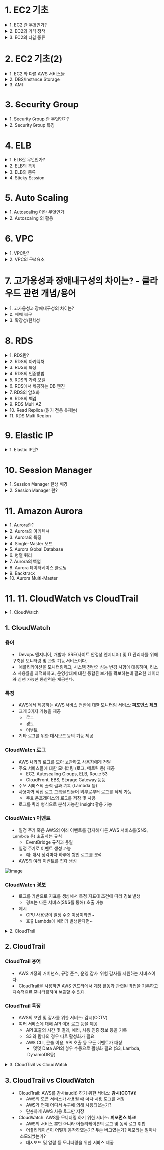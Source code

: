 
# 1. EC2 기초 

<details> <summary> 1. EC2 란 무엇인가? </summary>

## 1. EC2 란 무엇인가?

### 용어
- Elastic Compute Cloud 

### 정의
- Amazon Elastic Compush Cloud(EC2)는 안전하고 크기 조정이 가능한 컴퓨팅 파워를 클라우드에서 제공하는 웹 서비스이다.
- 개발자가 더 쉽게 웹 규모의 클라우드 컴퓨팅 작업을 할 수 있도록 설계되었다.
- Amazon EC2의 간단한 웹 서비스 인터페이스를 통해 간단하고 필요한 용량을 얻고 구성할 수 있다.
- 컴퓨팅 리소스에 대한 포괄적인 제어권을 제공하며, Amazon의 검증된 컴퓨팅 인프라에서 실행할 수 있다. 

### 특징
- 새로운 서버 인스턴스를 획득하고 부팅하는 데 필요한 시간을 단 몇 분으로 단축하므로 컴퓨팅 요구 사항의 변화에 따라 신속하게 용량을 확장하거나 축소할 수 있다.
- 실제 사용한 만큼만 요금을 지불하면 되므로, 컴퓨팅 비용이 절약된다.
- 개발자가 장애에 대한 복원력이 뛰어나고 일반적인 오류 상황에 영향을 받지 않는 애플리케이션을 구축할 수 있도록 도구를 제공한다.


</details>

<details> <summary> 2. EC2의 가격 정책 </summary>

## 2. EC2의 가격 정책

### On-Demand
- 실행하는 인스턴스에 따라 시간 또는 초당 컴퓨팅 파워로 측정된 가격을 지불
  - 약정은 필요 없음
  - 장기적인 수요 예측이 힘들거나 유연하게 EC2를 사용하고 싶을 때
  - 한번 써보고 싶을 때 

### Spot Instance
- 경매 형식으로 시장에 남는 인스턴스를 저렴하게 구매해서 쓰는  방식 
  - 최대 90%정도 저렴
  - 단 언제 도로 내주어야 할지 모름
  - 시작 종료가 자유롭거나 추가적인 컴퓨팅 파워가 필요한 경우 

### 예약 인스턴스(Reserved Instance-RI)
- 미리 일정 기간(1년~3년) 약정해서 쓰는 방식
  - 최대 75%까지 저렴 (On-Demand에 비해서)
  - 수요 예측이 확실할 때
  - 총 비용을 절감하기 위해 어느정도 기간의 약정이 가능한 사용자

### 전용 호스트(Dedicated)
- 실제 물리적인 서버를 임대하는 방식
  - 라이선스 이슈(Windows Server등)
  - 규정에 따라 필요한 경우 



</details>

<details> <summary> 3. EC2의 타입 종류 </summary>

## 3. EC2의 타입 종류

![image](https://user-images.githubusercontent.com/28394879/136486505-60bb1b4e-51f7-47c8-bbc6-681d39df87dd.png)


</details>

# 2. EC2 기초(2) 

<details> <summary> 1. EC2 와 다른 AWS 서비스들 </summary>

## 1. EC2 와 다른 AWS 서비스들

![image](https://user-images.githubusercontent.com/28394879/136922152-6d6d9a9b-6c72-476c-aecf-0f2f8e293f04.png)

</details>

<details> <summary> 2. DBS/Instance Storage </summary>

## 2. DBS/Instance Storage

### 용어 
- Elastic Block Store

### 정의 
- Amazon Elastic Block Store(EBS)는 AWS 클라우드의 Amazon EC2 인스턴스에 사용할 영구 블록 스토리지 볼륨을 제공한다.
- 각 Amazon EBS 볼륨은 가용 영역 내에 자동으로 뽁제되어 구성요소 장애로부터 보호해주고, 고가용성 및 내구성을 제공한다.
- Amazon EBS 볼륨은 워크로드 실행에 필요한 지연 시간이 잛고 일관된 성능을 제공한다.
- Amazon EBS를 사용하면 단 몇 분 내에 사용량을 많게 또는 적게 확장할 수 있으며, 프로비저닝한 부분에 대해서만 저렴한 비용을 지불한다.

![image](https://user-images.githubusercontent.com/28394879/136925202-f5785c89-9377-43ee-8fc2-45bbb47e424d.png)
- EBS Based: 반 영구적인 파일의 저장 가능
  - Snapshot 가능
  - 인스턴스 업그레이드 가능
  - STOP이 가능함
- Instance Store: 휘발성이나 빠른 방식
  - 빠르지만 저장이 필요 없는 경우
  - Stop이 불가능함 



</details>

<details> <summary> 3. AMI </summary>

## 3. AMI

### 용어
- Amazon Machine Image

### 정의
- Amazon 머신 이미지(AMI)는 인스턴스를 시작하는데 필요한 정보를 제공한다.
- 인스턴스를 시작할 때 AMI를 지정해야 한다.
- 동일한 구성의 인스턴스가 여러 개 필요할 때는 한 AMI에서 여러 인스턴스를 시작할 수 있다.
- 서로 다른 구성의 인스턴스가 필요할 때는 다양한 AMI를 사용하여 인스턴스를 시작하면 된다. 

### 특징

![image](https://user-images.githubusercontent.com/28394879/136926299-e8917a9f-404e-4a96-b485-c6722d608950.png)
- AMI는 다음을 포함한다
  - 1개 이상의 EBS 스냅샷 또는, 인스턴스 저장 지원 AMI의 경우, 인스턴스의 루트 볼륨에 대한 템플릿(예: 운영체제, 애플리케이션 서버, 애플리케이션)
  - AMI를 사용하여 인스턴스를 시작할 수 있는 AWS 계정을 제어하는 시작 권한
  - 시작될 때 인스턴스에 연결할 볼륨을 지정하는 블록 디바이스 매핑 




</details>



# 3. Security Group

<details> <summary> 1. Security Group 란 무엇인가? </summary>

## 1. Security Group 란 무엇인가?

![image](https://user-images.githubusercontent.com/28394879/136934211-085a6871-2ff6-423d-b208-88e55945c45f.png)

- 보안그룹은 인스턴스에 대한 인바운드 및 아웃바운드 트래픽을 제어하는 가상 방화벽 역할을 한다.
- VPC에서 인스턴스를 시작 할 때 최대 5개의 보안 그룹에 인스턴스를 할당할 수 있다.
- 보안 그룹은 **서브넷 수준이 아니라 인스턴스 수준에서 작동**하므로 VPC에 있는 서브넷의 각 인스턴스를 서로 다른 보안 그룹 세트에 할당할 수 있다.
- 시작 할 때 특정 그룹을 지정하지 않으면 인스턴스가 자동으로 VPC의 기본 보안 그룹에 할당된다.

</details>

<details> <summary> 2. Security Group 특징 </summary>

## 2. Security Group 특징

- 보안 장치
  - Network Access List(NACL)와 함께 방화벽의 역할을 하는 서비스
- Port 허용
  - 트래픽이 지나갈 수 있는 Port와 Source를 설정 가능
  - Deny는 불가능 -> NACL 로 가능 
- 인스턴스 단위
  - 하나의 인스턴스에 하나 이상의 SG설정 가능
  - NACL의 경우 서브넷 단위
  - 설정된 Instance는 설정한 모든 SG의 룰을 적용 받음


![image](https://user-images.githubusercontent.com/28394879/136935520-e5b45cb7-28e1-48e6-863f-02572c399284.png)

- 설정된 모든 룰을 사용해서 필터링
  - NACL의 경우 적용된 룰의 순서대로 필터링 
- Stateful  
  - Inbound로 들어온 트래픽이 별 다른 Outbound 설정 없이 나갈 수 있음
  - NACL은 Stateless

![image](https://user-images.githubusercontent.com/28394879/136936301-7550285b-8c2a-4428-9414-d4072812e38b.png)

![image](https://user-images.githubusercontent.com/28394879/136936510-05742607-16dc-4031-b1b4-972aa13cad5e.png)

</details>

# 4. ELB

<details> <summary> 1. ELB란 무엇인가? </summary>

## 1. ELB란 무엇인가?
![image](https://user-images.githubusercontent.com/28394879/137287365-896396b6-3eca-4894-afd1-6c1750340e39.png)

### 용어 
- Elastic Load Balancer

### 정의
- Elastic Load Balancing은 들어오는 애플리케이션 트래픽을 Amazon EC2 인스턴스, 컨테이너, IP 주소, Lambda 함수와 같은 여러 대상에 자동으로 분산시킨다.
- Elastic Load Balancing은 단일 가용 영역 또는 여러 가용 영역에서 다양한 애플리케이션 부하를 처리할 수 있다.
- Elastic Load Balancing이 제공하는 세 가지 로드 밸런서는 모두 애플리케이션의 내결함성에 필요한 **고가용성, 자동 확장/축소, 강력한 보안**을 갖추고 있다.

### Vertical Scale
![image](https://user-images.githubusercontent.com/28394879/137288267-d5a5a8b8-4907-44d1-9bcd-12a13be07bf1.png)

![image](https://user-images.githubusercontent.com/28394879/137288362-b1ce0bd9-4d9a-44b2-a8ee-ed6b544915a2.png)

### Horizontal Scale
![image](https://user-images.githubusercontent.com/28394879/137288510-7d1db362-be70-4dce-b59e-9c5bfe216d33.png)

![image](https://user-images.githubusercontent.com/28394879/137288634-1ed44f9c-a25e-41b1-a928-b698d694d0c2.png)


</details>

<details> <summary> 2. ELB의 특징 </summary>

## 2. ELB의 특징

- IP가 지속적으로 바뀜
  - 지속적으로 IP 주소가 바뀜
  - 따라서 도메인 기반으로 사용해야 함
- Health Check
  - 직접 트래픽을 발생시켜 Instance가 살아있는지를 체크함
  - InService, OutofService 두가지 상태로 나누어짐 
- 3가지 종류가 존재함
  - Application Load Balancer
  - Network Load Balancer
  - Classic Load Balancer



</details>

<details> <summary> 3. ELB의 종류 </summary>

## 3. ELB의 종류

### Application Load Balancer
- Application Level
- "똑똑한 놈"

### Network Load Balancer
- "빠른놈"
- Elastic IP 할당 가능 

### Classic Load Balancer
- "옛날놈"
- 요즘은 잘 안씀 


</details>

<details> <summary> 4. Sticky Session </summary>

## 4. Sticky Session

![image](https://user-images.githubusercontent.com/28394879/137290519-58ba8dec-02b3-400a-8973-20412d1fcc0b.png)
- 2개이상의 Instance가 있다고 했을때 A Instance의 웹서버에 로그인을하면 Session이 하나 발급될 것이다.
- 그런데, 한번더 요청을 했을때 B Instance의 웹서버에 요청하느라 Session이 없어 재로그인을 하라고 요청을 할 것이다.
- 이 것을 방지하기 위해 나온 것이 Sticky Session이다.
- Sticky Session은 사용자마다 어떤 인스턴스에 접근했는지를 저장해두고 다음번의 요청시에 해당하는 인스턴스로 접속할 수 있도록 해주는 것이다.





</details>



# 5. Auto Scaling

<details> <summary> 1. Autoscaling 이란 무엇인가 </summary>

## 1. Autoscaling 이란 무엇인가

- AWS Auto Scaling은 애플리케이션을 모니터링하고 용량을 자동으로 조정하여, **최대한 저렴한 비용으로 안정적**이고 예측 가능한 성능을 유지한다.
- AWS Auto Scaling을 사용하면 몇 분 만에 손쉽게 여러 서비스 전체에서 여러 리소스에 대해 애플리케이션 규모 조정을 설정 할 수 있다.

![image](https://user-images.githubusercontent.com/28394879/137873154-df8c7c15-d8a4-4c0c-9d71-2387331edfd4.png)


</details>

<details> <summary> 2. Autoscaling 의 활용 </summary>

## 2. Autoscaling 의 활용

- 최소한의 인스턴스 사용
- 원하는 만큼의 인스턴스 개수를 목표로 유지
- 최대 인스턴스 개수 이하로 인스턴스를 유지
- Availability Zone 에 골고루 분산될 수 있도록 인스턴스를 분배
- 항상 서비스가 유지될 수 있는 인스턴스를 확보 

### EC2 Auto Scaling의 구성
- Launch Configuration: 무엇을 어떻게 실행시킬 것인가?
  - EC2의 타입, 사이즈
  - AMI
  - Security Group, Key, IAM
  - User Data
- Monitoring: 언제 실행시킬 것인가? + 상태 확인
  - 예: CPU 점유율이 일정 %을 넘어섰을 때 추가로 실행 or 2개 이상이 필요한 스택에서 EC2 하나가 죽었을 때
  - Cloud Watch (And/Or) ELB 와 연계
- Desired Capacity: **얼만큼** 실행 시킬 것인가?
  - 예: 최소 1개 ~ 최대 3개
- Lifecycle Hook: 인스턴스 시작/종료 시 Callback
  - 다른 서비스와 연계하여 전/후 처리 가능 -> CloudWatch Event/SNS/SQS
  - Terminating: wait/Terminating: Proceed 상태로 전환
  - 기본 3600초 동안 기다림 ( 기다리는 동안 이미지 백업이나 로그 백업 등의 작업을 할 수 있게끔 )

### EC2 Auto Scaling의 순서도
![image](https://user-images.githubusercontent.com/28394879/137876824-8fb023db-f32b-4959-93c4-a1c930bf792f.png)


</details>


# 6. VPC

<details> <summary> 1. VPC란? </summary>

## 1. VPC란?

- Amazon Virtual Private Cloud(VPC)를 사용하면 AWS 클라우드에서 **논리적으로 격리된 공간**을 프로비저닝 하여 고객이 정의하는 **가상 네트워크**에서 AWS 리소스를 시작할 수 있다.   
- **IP 주소 범위 선택, 서브넷 생성, 라우팅 테이블 및 네트워크 게이트 구성** 등 가상 네트워킹 환성을 완벽하게 제어할 수 있다. 
- VPC에서 IPv4와 IPv6를 모두 사용하여 리소스와 애플리케이션에 안전하고 쉽게 액세스 할 수 있다.

- Default VPC
  - 계정 생성 시 자동으로 셋업 되어 있음(모든 리전에)
  - 모든 서브넷의 인터넷 접근이 가능함
  - EC2가 퍼블릭 IP와 Private IP 모두 가지고 있음
  - 삭제시 복구 불가
- Custom VPC
  - 새로 만들어야 함
  - Default VPC의 특징을 가지고 있지 않음 

- VPC를 사용하여 할 수 있는 일들
  - EC2 실행 가능
  - 서브넷을 구성 가능
  - 보안 설정(Ip block, 인터넷에 노출되지 않은 EC2 구성 등) 가능
- VPC Peering: VPC간에 연결
  - Transitive Peering 불가능: 한 다리 건너 연결 되어 있다고 해서 Peering이 된 것이 아님
- VPC Flow Log
  - VPC의 로그를 CloudWatch에 저장 가능
- IP 대역 지정 가능
- Region에 하나: 다른 Region으로 확장 불가능 

</details>

<details> <summary> 2. VPC의 구성요소 </summary>

## 2. VPC의 구성요소

![image](https://user-images.githubusercontent.com/28394879/141058705-4ac55134-69e5-441a-b1ba-3b4f71c90e28.png)

1. **A**vailability **Z**one
2. Subnet
3. **I**nternet **G**ate **W**ay
4. **N**etwork **A**ccess **C**ontrol **L**ist/Secuirty Group
5. Route Table
6. **N**etwork **A**ddress **T**ranslation Instance/NAT Gateway
7. Bastion Host
8. VPC Endpoint


### Availability Zone
- 물리적으로 분리되어 있는 인프라가 모여 있는 데이터 센터
- 고가용성을 위해서 항상 일정 거리 이상 떨어져 있음
- 하나의 리전은 2개 이상의 AZ로 이루어져 있음 
  - 계정 1의 AZ-A는 계정 2의 AZ-A와 다른곳에 있음 

![image](https://user-images.githubusercontent.com/28394879/141059214-0bf68399-1fb8-4a6e-9b75-83d29d2cb893.png)

### Subnet
- VPC의 하위 단위
- 하나의 AZ에만 생성 가능: 다른 AZ로 확장 불가 
  - 하나의 AZ에는 여러 Subnet 생성 가능 
- Private Subnet: 인터넷에 접근 불가능한 Subnet
- Public Subnet: 인터넷에 접근 가능한 Subnet
- CIDR block range 설정 가능 

### Internet Gateway(IGW)
- 인터넷으로 나가는 경로 
- 고가용성이 확보되어 있음 
- IGW로 연결되어 있지 않은 서브넷=Private Subnet
- Route Table에서 연결해줘야 함


### NACL/Security Group
- 검문소
- NACL => Stateless, SG => Stateful
- 기본적으로 VPC 생성시 만들어줌
- Deny는 NACL에서만 가능

### Route Table
![image](https://user-images.githubusercontent.com/28394879/141064479-4e31b75a-e564-40a1-8574-306f150a2def.png)

- 트래픽이 어디로 가야 할지 알려주는 이정표
- 기본적으로 VPC 생성시 만들어줌 


### NAT Instance/NAT Gateway

![image](https://user-images.githubusercontent.com/28394879/141087041-97f1c809-eb26-4950-88ea-5b900c7637e6.png)

- Private Instance가 외부의 인터넷과 통신하기 위한 통로 
- NAT Instance는 단일 Instance / NAT Gateway는 AWS에서 제공하는 서비스
- NAT Instance를 사용할 때 Source/Destination Check을 해제해야 함 
- NAT Instance는 Public Subnet에 있어야 함


### Bastion Host

![image](https://user-images.githubusercontent.com/28394879/141087702-b6cdb535-04ea-4c4a-8624-3cf642539183.png)


- Private Instance 에 접근하기 위한 Instance 
- Public Subnet에 위치해야 함


### VPC Endpoint
- VPC 엔드포인트를 통해 인터넷 게이트웨이, NAT 디바이스, VPN 연결 또는 AWS Direct Connect 연결을 필요로 하지 않고 AWS PrivateLink 구동 지원 AWS 서비스 및 VPC 엔드포인트 서비스에 **비공개**로 연결할 수 있다.
- VPC의 인스턴스는 서비스의 리소스와 통신하는데 **퍼블릭 IP 주소를 필요로 하지 않다**
- VPC와 기타 서비스 간의 트래픽은 **Amazon 네트워크를 벗어나지 않는다.**

#### VPC Endpoint 종류

![image](https://user-images.githubusercontent.com/28394879/141247694-0059b7ae-aa55-4f35-96e1-03e15351161e.png)
- Interface Endpoint: ENI(Elastic Network Interface) 기반 
  - Private ip 를 만들어 서비스로 연결시켜줌
  - 많은 서비스들을 지원 (SQS, SNS, Kinesis, Sagemaker 등)

![image](https://user-images.githubusercontent.com/28394879/141247612-e2e9ef57-147f-4889-81c2-c4b2d6ab6293.png)
- Gateway Endpoint: 라우팅 테이블에서 경로의 대상으로 지정하여 사용
  - S3, DynamoDB 지원

</details>



# 7. 고가용성과 장애내구성의 차이는? - 클라우드 관련 개념/용어

<details> <summary> 1. 고가용성과 장애내구성의 차이는? </summary>

## 1. 고가용성과 장애내구성의 차이는?

- 고가용성(High Availability, HA): 장애 상황을 해결하고 서비스를 지속할 수 있는 능력
  - 장애 상황을 위한 준비가 필요
- 장애 내구성 or 내결함성(Fault Tolerance): 장애 상황에도 서비스를 지속할 수 있는 능력
  - 장애 상황에 영향을 받지 않는 아키텍처가 필요 

![image](https://user-images.githubusercontent.com/28394879/141256455-d986a851-5aba-4ec0-871f-f9ea4cb91206.png)


</details>

<details> <summary> 2. 재해 복구 </summary>

## 2. 재해 복구

- 재해 복구(disaster recovery)
  - 말 그대로 장애 상황을 복구하는 것


</details>

<details> <summary> 3. 확장성/탄력성 </summary>

## 3. 확장성/탄력성

![image](https://user-images.githubusercontent.com/28394879/141257750-4bbd0946-33c1-4e09-b308-ecc6bc9529a5.png)
- 확장성(Scalable): 쉽고 빠르게 규모를 늘릴 수 있는 능력
  - 주로 수요에 따라 컴퓨팅 파워 혹은 용량 확장 


![image](https://user-images.githubusercontent.com/28394879/141257658-d3bb6d6f-9423-4135-a2e6-27b39610924a.png)
- 탄력성(Elastic): 수요에 따라 컴퓨팅 파워/용량을 확장하거나 축소할 수 있는 능력
  - 불필요한 자원을 사용하지 않고 비용 최적화에 필수적인 능력 

</details>



# 8. RDS

<details> <summary> 1. RDS란? </summary>

## 1. RDS란?

- Amazon Relational Database Service(RDS)를 사용하면 클라우드에서 관계형 데이터베이스를 간편하게 설정, 운영 및 확장할 수 있다.
- 하드웨어 프로비저닝, 데이터베이스 설정, 패치 및 백업과 같은 시간 소모적인 관리 작업을 자동화하면서 비용 효율적이고 크기 조정 가능한 용량을 제공한다.
- 사용자가 애플리케이션에 집중하여 애플리케이션에 필요한 빠른 성능, 고가용성, 보안 및 호환성을 제공할 수 있도록 지원한다.

</details>

<details> <summary> 2. RDS의 아키텍처 </summary>

## 2. RDS의 아키텍처 

![image](https://user-images.githubusercontent.com/28394879/141259851-a09fe71d-97fd-4716-92de-9154f23cf694.png)

</details>

<details> <summary> 3. RDS의 특징 </summary>

## 3. RDS의 특징

- 관계형 데이터베이스를 제공하는 서비스
  - Relational Database Service: **관계형** 데이터베이스
  - <--> NoSql(DynamoDB, DocumentDB, ElasticCache)
- 가상 머신 위에서 동작
  - 단 직접 시스템에 직접 로그인 불가능 -> OS 패치, 관리 등은 AWS의 역할
- RDS는 Serverless 서비스가 아님
  - 단 Aurora Serverless는 말그대로 Serverless 서비스
- CloudWatch 와 연동
  - DB 인스턴스의 모니터링(EC2와 동일)
  - DB에서 발생하는 여러 로그 (Error Log, General Log 등)을 CloudWatch와 연동하여 확인 가능
- 내부에서는 EC2를 활용
  - VPC안에서 동작
    - 기본적으로 public IP를 부여하지 않아 외부에서 접근 불가능
    - 설정에 따라 public 으로 오픈 가능(DNS로 접근)
  - 서브넷과 보안그룹 지정 필요
  - EC2 타입의 지정 필요
  - 스토리지는 EBS를 활용
    - EBS 타입의 선택 필요
    - 생성시 EBS의 용량을 지정해서 생성
- Parameter Group: Root유저만 설정 가능한 DB의 설정값들을 모아 그룹화한 개념
  - DB 클러스터에 파라메터 그룹을 적용시켜 설정값을 적용
- 업데이트
  - 마이너 버전 엔진 업데이트는 자동으로 업데이트 설정 가능
  - 기타 업데이트의 경우 점검 시간(Maintenance Window)를 설정하여 특정 시간에 업데이트가 이루어질수 있도록 설정 가능 
 
</details>

<details> <summary> 4. RDS의 인증방법 </summary>

## 4. RDS의 인증방법 

- 전통적인 유저/패스워드 방식
  - AWS Secret Manager와 연동하여 자동 로테이션 가능
- IAM DB 인증
  - 데이터베이스를 IAM 유저 크레덴셜/Role을 통해 관리 가능
- Kerberos 인증

</details>

<details> <summary> 5. RDS의 가격 모델 </summary>

## 5. RDS의 가격 모델

- 컴퓨팅 파워 + 스토리지 용량 + 백업 용량 + 네트워크 비용
- Reserved Instance 구매 가능
  - EC2와 마찬가지로 일정 기간을 계약하여 저렴한 가격에 서비스를 이용

</details>

<details> <summary> 6. RDS에서 제공하는 DB 엔진  </summary>

## 6. RDS에서 제공하는 DB 엔진

- MS SQL Server 
- Oracle
  - Oracle OLAP
- MySQL Server
- PostgreSQL
- MariaDB
- Amazon Aurora

- MS SQL Server, Oracle, Oracle OLAP는 오픈소스가 아니기 떄문에 라이선스 비용 추가(자신의 러이선스 사용 가능)

</details>

<details> <summary> 7. RDS의 암호화  </summary>

## 7. RDS의 암호화

- 암호화 지원
  - SQL 서버 혹은 Oracle에서는 TDE(Transparent Data Encryption) 지원
  - 모든 엔진에서 EBS 볼륨 암호화 지원
    - Default Master Key 혹은 생성한 Master Key 선택 가능
  - 자동 백업, 스냅샷, Read Replica 등에 적용됨 

</details>

<details> <summary> 8. RDS의 백업  </summary>

## 8. RDS의 백업

- 자동 백업
  - 매일마다 스냅샷을 만들고 트렌젝션 로그를 저장
  - 데이터는 S3에 저장되며 데이터베이스의 크기 만큼의 공간 점유
  - 저장된 데이터를 바탕으로 일정 기간 내의 특정 시간으로 롤백 가능
    - 다른 DB 클러스터를 새로 생성
  - 1~35일 까지 보관 지원
  - Backup을 시행할 때는 약간의 딜레이 발생 가능성
  - 기본적으로 사용 상태로 설정되어 있음
- 수동 백업(DB 스냅샷)
  - 유저, 혹은 다른 프로세스로 부터 요청에 따라 만들어지는 스냅샷
  - 데이터베이스가 삭제된 이후에도 계속 보관
  - 스냅샷의 복구는 항상 새로운 DB Instance를 생성하여 수행

</details>

<details> <summary> 9. RDS Multi AZ  </summary>

## 9. RDS Multi AZ
- 두 개 이상의 AZ에 걸쳐 데이터베이스를 구축하고 원본과 다른 DB (Standby)를 자동으로 동기화(Sync)
  - SQL Server, Oracle, MySQL, PosgreSQL, MariaDB에서 지원
  - Aurora의 경우 다중 AZ를 설계 단계에서 지원
- 원본 DB의 장애 발생 시 자동으로 다른 DB가 원본으로 승격됨(DNS가 Standby DB로)
- StandBy DB는 접근 불가능
- 퍼포먼스의 상승 효과가 아닌 안정성을 위한 서비스

![image](https://user-images.githubusercontent.com/28394879/141416100-f7134381-f45f-4a7e-bff1-5086adf3d94a.png)

![image](https://user-images.githubusercontent.com/28394879/141416236-cf001439-dbfc-4645-8585-fd05c4d9ce81.png)

</details>


<details> <summary> 10. Read Replica (읽기 전용 복제본)  </summary>

## 10. Read Replica (읽기 전용 복제본)
- 원래 데이터베이스의 읽기 전용 복제본을 생성(Async)
  - 쓰기는 원본 데이터베이스, 읽기는 복제본에서 처리하여 워크로드 분산
  - Mysql, PostgreSQL, MariaDB, Oracle, Aurora에서 지원
- 안정성이 아닌 퍼포먼스를 위한 서비스
- 총 5개 까지 생성 가능
- 각각의 복제본은 고유 DNS가 할당됨 => 접근 가능
  - 원본 DB의 장애 발생 시 수동으로 DNS 변경이 필요함
- 복제본 자체에 Multi-AZ 설정 가능(MySQL, MariaDB, PostgreSQL, and Oracle)
- Multi-AZ DB에 Read Replica 설정 가능
- 자동 백업이 활성화 되어 있어야 읽기 전용 복제본 생성 가능
- 각 DB의 엔진 버전이 다를 수 있음

![image](https://user-images.githubusercontent.com/28394879/141417131-c92bc7c6-8f64-4644-b2c0-7eb8e2bd2fb6.png)

![image](https://user-images.githubusercontent.com/28394879/141417813-182df6ec-a81b-4055-8014-e63a4e3e7a9a.png)

**위 사진에서 복제를 끊고 아래 사진처럼 구성할 수 있다**  

![image](https://user-images.githubusercontent.com/28394879/141417884-68265c7c-25f5-497d-87de-1cae5cf13eb8.png)

</details>

<details> <summary> 11. RDS Multi Region  </summary>

## 11. RDS Multi Region

- 다른 리전에 지속적으로 동기화 시키는 DB클러스터를 생성
  - Async 복제
- 주로 로컬 퍼포먼스 혹은 DR(Disaster Recovery)시나리오로 활용
- 각 리전별로 자동 백업 가능
- 리전별로 Multi-AZ 가능

![image](https://user-images.githubusercontent.com/28394879/141418965-f6e98382-43bf-4a2e-ba53-b7e2036d607c.png)

</details>

# 9. Elastic IP

<details> <summary> 1. Elastic IP란? </summary>

## 1. Elastic IP란?

### ENI
- Elastic Network Interface
  - MAC address
  - 원본/대상 확인
  - 한 개 이상의 보안 그룹
  - 한 개의 메인 프라이빗 IPv4
  - 한 개 이상의 보조 프라이빗 IPv4
  - 한 개 이상의 IPv6 주소
  - 하나의 퍼블릭 IPv4 주소 

EC2에는 여러대의 ENI를 붙일 수 있다. (EC2의 타입에 따라 붙일 수 있는 개수가 다르다)  
ENI에 부여된 public IP는 계속해서 바뀐다.  
Elastic IP Address는 고정된 public IP로 ENI에 붙일 수 있는 서비스이다. 

![image](https://user-images.githubusercontent.com/28394879/141428277-ea3223bc-86c7-48a0-90c7-b7c498d5dd75.png)


### Elastic IP
- 사용은 무료
- 사용하지 않거나 ENI에 붙어있지 않을때만 사용료 지불 
- EC2뿐만아니라, Netwrok Load Balancer 혹은 NAT Gateway에도 고정IP를 부여하는데 사용할 수 있다. 
![image](https://user-images.githubusercontent.com/28394879/141428421-e322e5da-2641-4d79-a130-1a5a480bb122.png)


</details>

# 10. Session Manager

<details> <summary> 1. Session Manager 탄생 배경 </summary>

## 1. Session Manager 탄생 배경

![image](https://user-images.githubusercontent.com/28394879/141436264-dceb30d4-7304-420c-859d-45064cef4fee.png)
- EC2의 개수가 늘어감에 따라 각각 다른 pem파일들을 관리하기 힘들어 진다.
- Bastion Host로 관리할지라도 매번 접속할 때 Bastion Host를 거쳐야 한다는 번거로움이 있다.

이것을 해결하기 위해서 나온 것이 Session Manager이다. 

</details>

<details> <summary> 2. Session Manager 란? </summary>

## 2. Session Manager 란?

### Systems Manager Session Manager
- 완전 관리형 AWS 서비스로 EC2 및 온프레미스 인스턴스, 가상머신을 브라우저 기반의 쉘 혹은 AWS CLI로 관리할 수 있는 서비스


### System Manager 
![image](https://user-images.githubusercontent.com/28394879/141436794-93d1c12c-4a05-4a48-a739-d023204e2ecd.png)

원래는 위의 사진과 같이 굉장히 복잡하게 관리 했던 것들을 아래 사진으로 관리할 수 있는 것이 AWS Systems Manager이다.  

![image](https://user-images.githubusercontent.com/28394879/141436884-929f4ceb-2697-4958-ba84-9d273fe14fea.png)

### Session Manager의 장점
- 인스턴스에 대해 원클릭 액세스를 제공하는 관리형 서비스 
- 인스턴스에 SSH연결 없이, 포트를 열 필요 없이, 배스천 호스트를 유지할 필요 없이 인스턴스에 로그인 가능 
- IAM 유저 단위로 제어 가능(Key파일로 제어할 필요 없음) 
  - 예) 수백개의 인스턴스에 대해 일일이 로그인을 위한 키 파일을 관리해야 할 때 
  - 개발자 별로 지정된 팀의 인스턴스만 로그인 할 수 있도록 하고 싶을 때
- 웹브라우저 기반으로 OS와 무관하게 사용 가능
- 로깅 과 감사
  - 언제 어디서 누가 접속했는지 확인 가능(CloudTrail)
  - 접속 기록과 사용한 모든 커맨드 및 출력 내역을 S3 혹은 CloudWatch로 전송 가능
  - AWS의 서비스와 연동되어 있어 다양한 시나리오 구현 가능
    - 예: EventBridge 등과 연동하여 실시간으로 접근에 대한 알림을 받기 

</details>

# 11. Amazon Aurora

<details> <summary> 1. Aurora란? </summary>

## 1. Aurora란?

- 고성능 상용 데이터베이스의 성능과 가용성에 오픈 소스 데이터베이스의 간편성과 비용 효율성을 결합하였으며 클라우드를 위해 구축된 MySQL 및 PostgreSQL 호환 관계형 데이터베이스이다.
- 표준 MySQL 데이터베이스보다 최대 5배 빠르고 표준 PostgreSQL 데이터베이스보다 3배 빠르다.
- 1/10의 비용으로 상용 데이터베이스의 보안, 가용성 및 안정성을 제공한다.
- 하드웨어 프로비저닝, 데이터베이스 설정, 패치 및 백업과 같은 시간 소모적인 관리 작업을 자동화하는 Amazon Relational Database Service(RDS)에서 Amazon Aurora의 모든 것은 관리한다.
 

</details>

<details> <summary> 2. Aurora의 아키텍쳐 </summary>

## 2. Aurora의 아키텍쳐

### Aurora의 아키텍쳐 (Single-Master)  
![image](https://user-images.githubusercontent.com/28394879/141725880-66b8285c-0f21-45e1-a751-20ab4f5d92b7.png)


### Aurora의 아키텍쳐 (Multi-Master)  
![image](https://user-images.githubusercontent.com/28394879/141935073-90caf347-f14e-4603-a77b-e02e83b1d49d.png)

</details>

<details> <summary> 3. Aurora의 특징 </summary>

## 3. Aurora의 특징

- MySQL / PostgreSQL 지원
- 두 가지 모드
  - 다수의 노드로 읽기 쓰기가 가능한 Multi-Master
  - 한 개의 쓰기 전용 노드와 다수의 읽기 전용 노드(Aurora Replicas) 구성의 Single-Master
- 용량의 자동 증감: 10G 부터 시작하여 10GB 단위로 용량 증가(최대 128TB)
- 연산 능력: 96vCPU와 768GB 까지 증가 가능 (db.r5.24xlarge)
- 데이터의 분산 저장: 각 AZ마다 2개의 데이터 복제본 저장 x 최소 3개이상의 AZ = 최소 6개의 복제본
  - 3개 이상을 잃어버리기 전엔 쓰기 능력이 유지
  - 4개 이상을 잃어버리기 전에는 읽기 능력 유지
  - 손실된 복제본은 자가 치유: 지속적으로 손실된 부분을 검사 후 복구
  - Quorum 모델 사용 

</details>


<details> <summary> 4. Single-Master 모드 </summary>

## 4. Single-Master 모드

- 한대의 Writer 인스턴스와 다수의 읽기 전용 인스턴스 (Aurora Replicas) 로 구성
- 총 15개의 Replica 생성 가능
- Async 복제
- 하나의 리전안에 생성 가능
- Writer가 죽을 경우 자동으로 Replica중 하나가 Writer로 Failover
  - 데이터 손실 없이 Failover시 메인으로 승격 가능
- 고가용성(High Availability)를 확보

</details>

<details> <summary> 5. Aurora Global Database </summary>

## 5. Aurora Global Database

- 전 세계의 모든 리전에서 1초내의 지연시간으로 떼이터 액세스 가능
- 재해복구용도로 활용 가능
  - 유사시 보조 리전중 하나를 승격으로 메인으로 활용
  - 1초의 RPO(복구 목표 지점)
  - 1분 미만의 RTO(복구 목표 시간)
- 보조 리전에는 총 16개의 Read 전용 노드 생성 가능 (원래는 15개)

![image](https://user-images.githubusercontent.com/28394879/141939570-65e285fb-8ffc-447c-afc3-9a29d3c00a20.png) 

</details>

<details> <summary> 6. 병렬 쿼리 </summary>

## 6. 병렬 쿼리

- 다수의 읽기 노드를 통해 쿼리를 병렬로 처리하는 모드
  - 빠름
  - 부하 분산(CPU, memory)
- MySQL 5.6/5.7에서만 지원
- 몇몇 남은 인스턴스(db.t2, db.t3등)에서는 지원하지 않음


</details>

<details> <summary> 7. Aurora의 백업 </summary>

## 7. Aurora의 백업

- 읽기 복제본(Read Replica)지원 (Aurora Replica와 다른개념)
  - MySQL DB의 Binary log 복제(Binlog)
  - 단 다른 리전에만 생성 가능
- RDS와 마찬가지로 자동/수동 백업 가능
  - 자동 백업의 경우 1~35일 동안 보관 (S3에 보관)
  - 수동 백업(스냅샷) 가능
  - 백업 데이터를 복원할 경우 다른 데이터베이스를 생성


</details>

<details> <summary> 8. Aurora 데이터베이스 클로닝 </summary>

## 8. Aurora 데이터베이스 클로닝

- 기존의 데이터베이스에서 새로운 데이터베이스를 복제
  - 스냅샷을 통해 새로운 데이터베이스를 생성하는 것 보다 빠르고 저렴함
- Copy-On-Write 프로토콜 사용
  - 기존 클러스터를 삭제해도 제대로 동작


</details>

<details> <summary> 9. Backtrack </summary>

## 9. Backtrack

- 기존의 DB를 특정 시점으로 되돌리는 것(새로운 DB가 아닌 기존 DB)
  - DB관리의 실수를 쉽게 만회 가능 (예: Where 없는 Delete)
  - 새로운 DB를 생성하는 것 보다 훨씬 빠름
  - 앞 뒤로 시점을 이동할 수 있기 때문에 원하는 지점을 빠르게 찾을 수 있음
- Backtrack Window
  - Target Backtrack Window
    - 어느 시점 만큼 DB를 되돌리기 위한 데이터를 저장할 것인지
      - 지정 시점 이전으로는 Backtrack 불가능
  - Actual Backtrack Window
    - 실제로 시간을 얼만큼 되돌릴지
    - Target Backtrack Window보다 작아야 함 
- Backtrack 활성화시 시간당 DB의 변화를 저장
  - 저장 된 용량만큼 비용 지불
  - DB 변화가 많을수록 많은 로그 = 많은 비용
  - DB로그가 너무 많아 Actual Backtrack Window가 Target Backtrack Window(설정값) 보다 작을 경우, 알림을 준다.
- MySQL만 가능
- Aurora생성시 Backtrack을 설정 한 DB만 Backtrack 가능
  - 스냅샷을 복구하거나 Clone을 통해 기능 활성화 가능
- Multi-Master 상태에서는 Backtrack 불가능

</details>


<details> <summary> 10. Aurora Multi-Master </summary>

## 10. Aurora Multi-Master

- 최대 4개의 노드가 읽기 / 쓰기를 담당
  - 각 노드는 독립적: 정지/재부팅/삭제 등에 서로 영향 받지 않음
- 지속적인 가용성(Continuous Availability) 제공
- 주로 Multitenant 혹은 Sharding이 적용된 어플리케이션에 좋은 성능


</details>


# 11. 11. CloudWatch vs CloudTrail 

<details> <summary> 1. CloudWatch </sumamary>

## 1. CloudWatch


### 용어
- Devops 엔지니어, 개발자, SRE(사이트 안정성 엔지니어) 및 IT 관리자를 위해 구축된 모니터링 및 관찰 기능 서비스이다.
- 애플리케이션을 모니터링하고, 시스템 전반의 성능 변경 사항에 대응하며, 리소스 사용률을 최적화하고, 운영상태에 대한 통합된 보기를 확보하는데 필요한 데이터와 실행 가능한 통찰력을 제공한다.


### 특징 
- AWS에서 제공하는 AWS 서비스 전반에 대한 모니터링 서비스: **퍼포먼스 체크**
- 크게 3가지 기능을 제공
  - 로그
  - 경보
  - 이벤트 
- 기타 로그를 위한 대시보드 등의 기능 제공


### CloudWatch 로그
- AWS 내외의 로그를 모아 보관하고 사용자에게 전달 
- 주요 서비스들에 대한 모니터링 (로그, 메트릭 등) 제공
  - EC2. Autoscaling Groups, ELB, Route 53
  - CloudFront, EBS, Storage Gateway 등등
- 주오 서비스의 출력 결과 기록 (Lambda 등)
- 사용자가 직접 로그 그룹을 만들어 외부로부터 로그를 적제 가능 
  - 주로 온프레미스의 로그를 저장 및 사용
- 로그를 쿼리 형식으로 분석 가능한 Insight 활용 가능 

### CloudWatch 이벤트
- 일정 주기 혹은 AWS의 여러 이벤트를 감지해 다른 AWS 서비스를(SNS, Lambda 등) 호출하는 규칙 
  - EventBridge 규칙과 동일
- 일정 주기로 이벤트 생성 가능
  - 예: 매시 정각마다 하루에 쌓인 로그를 분석
- AWS의 여러 이벤트를 잡아 생성

![image](https://user-images.githubusercontent.com/28394879/141958237-d8fb0542-f5c1-4e32-85a8-20e24ff78097.png)


### CloudWatch 경보
- 로그를 기반으로 지표를 생성해서 특정 지표에 조건에 따라 경보 발생
  - 경보는 다른 서비스(SNS를 통해) 호출 가능
- 예시
  - CPU 사용량이 일정 수준 이상이라면~
  - 호출 Lambda에 에러가 발생한다면~


</details>

<details> <summary> 2. CloudTrail </sumamary>

## 2. CloudTrail

### CloudTrail 용어
- AWS 계정의 거버넌스, 규정 준수, 운영 감사, 위험 감사를 지원하는 서비스이다.
- CloudTrail을 사용하면 AWS 인프라에서 계정 활동과 관련된 작업을 기록하고 지속적으로 모니터링하며 보관할 수 있다.

### CloudTrail 특징
- AWS의 보안 및 감사를 위한 서비스: 감시(CCTV)
- 여러 서비스에 대해 API 이용 로그 등을 제공
  - API 호출의 시간 및 결과, 에러, 사용 인증 정보 등을 기록
  - S3 와 람다의 경우 따로 활성화가 필요
  - AWS CLI, 콘솔 이용, API 호출 등 모든 이벤트가 대상
    - 몇몇 Data API의 경우 수동으로 활성화 필요 (S3, Lambda, DynamoDB등)

</details>

<details> <summary> 3. CloudTrail vs CloudWatch </sumamary>

## 3. CloudTrail vs CloudWatch

- CloudTrail: AWS를 감사(audit) 하기 위한 서비스: **감시(CCTV)!**
  - AWS의 모든 서비스가 사용될 때 마다 사용 로그를 저장
  - AWS가 언제 어디서 누구에 의해 사용되었는가?
  - 단순하게 AWS 사용 로그만 저장
- CloudWatch: AWS를 모니터링 하기 위한 서비스: **퍼포먼스 체크!**
  - AWS의 서비스 뿐만 아니라 어플리케이션의 로그 및 동작 로그 취합
  - 어플리케이션이 어떻게 동작하였는가? 무슨 버그였는가? 메모리는 얼마나 소모되었는가?
  - 대시보드 및 알람 등 모니터링을 위한 서비스 제공

</details>